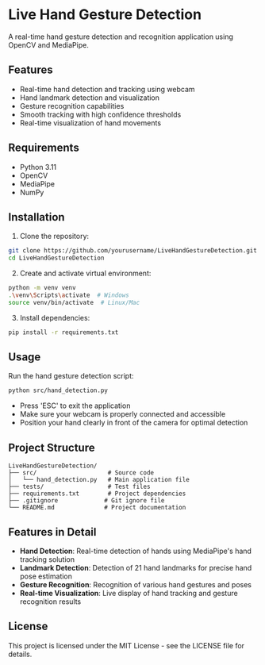 # Live Hand Gesture Detection

A real-time hand gesture detection and recognition application using OpenCV and MediaPipe.

## Features

- Real-time hand detection and tracking using webcam
- Hand landmark detection and visualization
- Gesture recognition capabilities
- Smooth tracking with high confidence thresholds
- Real-time visualization of hand movements

## Requirements

- Python 3.11
- OpenCV
- MediaPipe
- NumPy

## Installation

1. Clone the repository:
```bash
git clone https://github.com/yourusername/LiveHandGestureDetection.git
cd LiveHandGestureDetection
```

2. Create and activate virtual environment:
```bash
python -m venv venv
.\venv\Scripts\activate  # Windows
source venv/bin/activate  # Linux/Mac
```

3. Install dependencies:
```bash
pip install -r requirements.txt
```

## Usage

Run the hand gesture detection script:
```bash
python src/hand_detection.py
```

- Press 'ESC' to exit the application
- Make sure your webcam is properly connected and accessible
- Position your hand clearly in front of the camera for optimal detection

## Project Structure

```
LiveHandGestureDetection/
├── src/                    # Source code
│   └── hand_detection.py   # Main application file
├── tests/                  # Test files
├── requirements.txt        # Project dependencies
├── .gitignore             # Git ignore file
└── README.md              # Project documentation
```

## Features in Detail

- **Hand Detection**: Real-time detection of hands using MediaPipe's hand tracking solution
- **Landmark Detection**: Detection of 21 hand landmarks for precise hand pose estimation
- **Gesture Recognition**: Recognition of various hand gestures and poses
- **Real-time Visualization**: Live display of hand tracking and gesture recognition results

## License

This project is licensed under the MIT License - see the LICENSE file for details. 